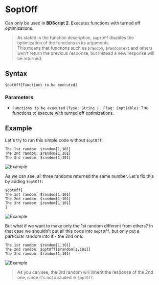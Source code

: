 # $optOff
Can only be used in **BDScript 2**. Executes functions with turned off optimizations.

> As stated in the function description, `$optOff` disables the optimization of the functions in its arguments.\
This means that functions such as `$random`, `$randomText` and others won't return the previous response, but instead a new response will be returned.

## Syntax
```
$optOff[Functions to be executed]
```

### Parameters
- `Functions to be executed` `(Type: String || Flag: Emptiable)`: The functions to execute with turned off optimizations.

## Example
Let's try to run this simple code without `$optOff`:
```
The 1st random: $random[1;101]
The 2nd random: $random[1;101]
The 3rd random: $random[1;101]
```
![Example](https://user-images.githubusercontent.com/70456337/206849839-8c9fc256-f16f-41f2-aaab-a3e8b65dbebb.png)

As we can see, all three randoms returned the same number. Let's fix this by adding `$optOff`:
```
$optOff[
The 1st random: $random[1;101]
The 2nd random: $random[1;101]
The 3rd random: $random[1;101]
]
```
![Example](https://user-images.githubusercontent.com/70456337/206849845-79dd7f5c-382f-43c6-a9b0-8918af260715.png)

But what if we want to make only the 1st random different from others? In that case we shouldn't put all this code into `$optOff`, but only put a particular random into it - the 2nd one:
```
The 1st random: $random[1;101]
The 2nd random: $optOff[$random[1;101]]
The 3rd random: $random[1;101]
```
![Example](https://user-images.githubusercontent.com/70456337/206849854-7d5c9f16-24fc-4889-b9bf-9a3cda810699.png)
> As you can see, the 3rd random will inherit the response of the 2nd one, since it's not included in `$optOff`.
